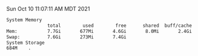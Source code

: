 Sun Oct 10 11:07:11 AM MDT 2021
```bash
System Memory
               total        used        free      shared  buff/cache   available
Mem:           7.7Gi       677Mi       4.6Gi       8.0Mi       2.4Gi       6.7Gi
Swap:          7.6Gi       273Mi       7.4Gi
System Storage
684M	.
```
```bash

